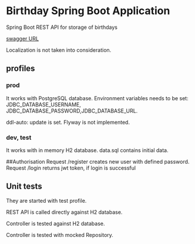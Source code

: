 # Birthday Spring Boot Application
Spring Boot REST API for storage of birthdays

[swagger URL ](http://localhost:8081/swagger-ui/index.html)

Localization is not taken into consideration.

## profiles

### prod
It works with PostgreSQL database. Environment variables needs to be set: JDBC_DATABASE_USERNAME, JDBC_DATABASE_PASSWORD,JDBC_DATABASE_URL.

ddl-auto: update is set. Flyway is not implemented.
### dev, test
It works with in memory H2 database. data.sql contains initial data.


##Authorisation
Request /register creates new user with defined password.
Request /login returns jwt token, if login is successful


## Unit tests
They are started with test profile.

REST API is called directly against H2 database. 

Controller is tested against H2 database.

Controller is tested with mocked Repository.